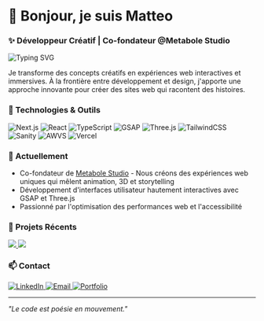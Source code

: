 # 👋 Bonjour, je suis Matteo

### ✨ Développeur Créatif | Co-fondateur @Metabole Studio

<img src="https://readme-typing-svg.herokuapp.com?font=Fira+Code&size=22&duration=3000&pause=1000&color=88CE02&vCenter=true&width=435&lines=D%C3%A9veloppeur+Front-end;Animation+%26+Exp%C3%A9riences+3D;Clean+Code+Enthusiast;UI%2FUX+Passionn%C3%A9" alt="Typing SVG" />

Je transforme des concepts créatifs en expériences web interactives et immersives. À la frontière entre développement et design, j'apporte une approche innovante pour créer des sites web qui racontent des histoires.

### 🚀 Technologies & Outils

![Next.js](https://img.shields.io/badge/-Next.js-000000?style=for-the-badge&logo=next.js&logoColor=white)
![React](https://img.shields.io/badge/-React-61DAFB?style=for-the-badge&logo=react&logoColor=black)
![TypeScript](https://img.shields.io/badge/-TypeScript-3178C6?style=for-the-badge&logo=typescript&logoColor=white)
![GSAP](https://img.shields.io/badge/-GSAP-88CE02?style=for-the-badge&logo=greensock&logoColor=black)
![Three.js](https://img.shields.io/badge/-Three.js-000000?style=for-the-badge&logo=three.js&logoColor=white)
![TailwindCSS](https://img.shields.io/badge/-TailwindCSS-38B2AC?style=for-the-badge&logo=tailwind-css&logoColor=white)
![Sanity](https://img.shields.io/badge/-Sanity-F03E2F?style=for-the-badge&logo=sanity&logoColor=white)
![AWVS](https://img.shields.io/badge/-AWVS-007ACC?style=for-the-badge&logo=data:image/svg+xml;base64,PHN2ZyB4bWxucz0iaHR0cDovL3d3dy53My5vcmcvMjAwMC9zdmciIHdpZHRoPSIyNCIgaGVpZ2h0PSIyNCI+PHBhdGggZmlsbD0id2hpdGUiIGQ9Ik0xMiAyQzYuNDggMiAyIDYuNDggMiAxMnM0LjQ4IDEwIDEwIDEwIDEwLTQuNDggMTAtMTBTMTcuNTIgMiAxMiAyem0xIDE1aC0ydi02aDJ2NnptMC04aC0yVjdoMnYyeiI+PC9wYXRoPjwvc3ZnPg==&logoColor=white)
![Vercel](https://img.shields.io/badge/-Vercel-000000?style=for-the-badge&logo=vercel&logoColor=white)

### 🔭 Actuellement

- Co-fondateur de [Metabole Studio](https://www.metabole.studio) - Nous créons des expériences web uniques qui mêlent animation, 3D et storytelling
- Développement d'interfaces utilisateur hautement interactives avec GSAP et Three.js
- Passionné par l'optimisation des performances web et l'accessibilité

### 💼 Projets Récents

<a href="https://github.com/MatteoCourquin/METABOLE-PROVISIONAL">
  <img src="https://github-readme-stats.vercel.app/api/pin/?username=MatteoCourquin&repo=METABOLE-PROVISIONAL&theme=react&bg_color=0D1117&border_color=88CE02" />
</a>
<a href="https://github.com/MatteoCourquin/JEROME-BEZEAU">
  <img src="https://github-readme-stats.vercel.app/api/pin/?username=MatteoCourquin&repo=JEROME-BEZEAU&theme=react&bg_color=0D1117&border_color=88CE02" />
</a>

### 📫 Contact

<a href="https://www.linkedin.com/in/matteo-courquin/">
  <img src="https://img.shields.io/badge/-LinkedIn-0A66C2?style=for-the-badge&logo=linkedin&logoColor=white" alt="LinkedIn" />
</a>
<a href="mailto:contact@matteocourquin.com">
  <img src="https://img.shields.io/badge/-Email-EA4335?style=for-the-badge&logo=gmail&logoColor=white" alt="Email" />
</a>
<a href="https://matteocourquin.com">
  <img src="https://img.shields.io/badge/-Portfolio-000000?style=for-the-badge&logo=safari&logoColor=white" alt="Portfolio" />
</a>

---

*"Le code est poésie en mouvement."*
